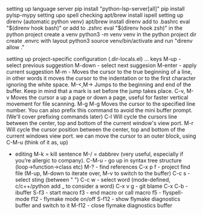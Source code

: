 setting up language server
	pip install "python-lsp-server[all]"
	pip install pylsp-mypy
setting upo spell checking
	apt/brew install ispell
setting up direnv (automatic python venv)
	apt/brew install direnv
	add to .bashrc
		eval "$(direnv hook bash)"
	or add to .zshrc
		eval "$(direnv hook zsh)"
	in the python project create a venv
	   python3 -m venv venv
	in the python project dir create .envrc with
	   layout python3
	   source venv/bin/activate
	and run "direnv allow ."

setting up project-specific configuration (.dir-locals.el)
	...
keys
	M-up - select previous suggestion
	M-down - select next suggesion
	M-enter - apply current suggestion
    M-m - Moves the cursor to the true beginning of a line, in other words it moves the cursor to the indentation or to the first character ignoring the white space.
    M-<,M-> Jumps to the beginning and end of the buffer. Keep in mind that a mark is set before the jump takes place.
    C-v, M-v Moves the cursor a up a page or down a page, useful for faster vertical movement for file scanning.
    M-g M-g Moves the cursor to the specified line number. You can also prefix this command to avoid the mini buffer prompt. (We'll cover prefixing commands later)
    C-l Will cycle the cursors line between the center, top and bottom of the current window's view port.
    M-r Will cycle the cursor position between the center, top and bottom of the current windows view port.
	we can move the cursor to an outer block, using C-M-u (think of it as, up)
- editing
	M-k = kill sentence
	M-/ = dabbrev (very useful, especially if you’re allergic to company).
	C-M-u - go up in syntax tree structure (loop->function->class etc)
	M-? - find references
	C-x p f - project find file (M-up, M-down to iterate over, M-v to switch to the buffer)
	C-c s - select sting (between " ")
	C-c w - select word (mode-defined, c/c++/python add _ to consider a word)
	C-x v g - git blame
	C-x C-b - ibuffer
	S-f3 - start macro
	f3 - end macro or call macro
	f5 - flyspell-mode
	f12 - flymake mode on/off
	S-f12 - show flymake diagnostics buffer and switch to it
	M-f12 - close flymake diagnostics buffer
